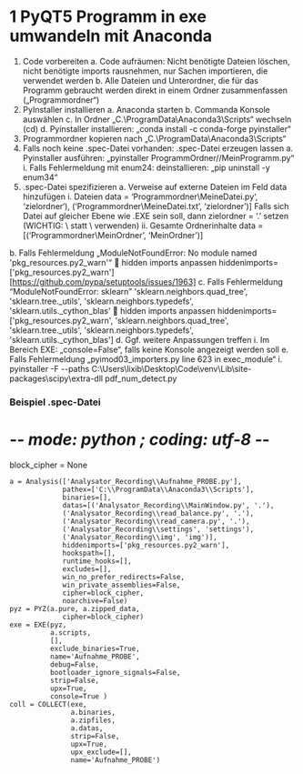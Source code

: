# 1 PyQT5 Programm in exe umwandeln mit Anaconda

1.	Code vorbereiten
a.	Code aufräumen: Nicht benötigte Dateien löschen, nicht benötigte imports rausnehmen, nur Sachen importieren, die verwendet werden
b.	Alle Dateien und Unterordner, die für das Programm gebraucht werden direkt in einem Ordner zusammenfassen („Programmordner“)
2.	PyInstaller installieren
a.	Anaconda starten
b.	Commanda Konsole auswählen
c.	In Ordner „C.\ProgramData\Anaconda3\Scripts“ wechseln (cd)
d.	Pyinstaller installieren: „conda install -c conda-forge pyinstaller“
3.	Programmordner kopieren nach „C.\ProgramData\Anaconda3\Scripts“
4.	Falls noch keine .spec-Datei vorhanden: .spec-Datei erzeugen lassen
a.	Pyinstaller ausführen: „pyinstaller ProgrammOrdner//MeinProgramm.py“
i.	Falls Fehlermeldung mit enum24: deinstallieren: „pip uninstall -y enum34“
5.	.spec-Datei spezifizieren
a.	Verweise auf externe Dateien im Feld data hinzufügen
i.	Dateien
data = ‘Programmordner\\MeineDatei.py‘, ‘zielordner‘), (‘Programmordner\\MeineDatei.txt’, ‘zielordner’)]
Falls sich Datei auf gleicher Ebene wie .EXE sein soll, dann zielordner = ‘.’ setzen (WICHTIG: \\ statt \ verwenden)
ii.	Gesamte Ordnerinhalte
data = [(‘Programmordner\\MeinOrdner’, ‘MeinOrdner’)]

b.	Falls Fehlermeldung „ModuleNotFoundError: No module named 'pkg_resources.py2_warn'“  hidden imports anpassen
hiddenimports=['pkg_resources.py2_warn']
[https://github.com/pypa/setuptools/issues/1963]
c.	Falls Fehlermeldung “ModuleNotFoundError: sklearn”
'sklearn.neighbors.quad_tree', 'sklearn.tree._utils', 'sklearn.neighbors.typedefs', 'sklearn.utils._cython_blas'  hidden imports anpassen
hiddenimports=['pkg_resources.py2_warn', 'sklearn.neighbors.quad_tree', 'sklearn.tree._utils', 'sklearn.neighbors.typedefs', 'sklearn.utils._cython_blas']
d.	Ggf. weitere Anpassungen treffen
i.	Im Bereich EXE: „console=False“, falls keine Konsole angezeigt werden soll
e.	Falls Fehlermeldung „pyimod03_importers.py line 623 in exec_module“
i.	pyinstaller -F --paths C:\Users\lixib\Desktop\Code\venv\Lib\site-packages\scipy\extra-dll pdf_num_detect.py


### Beispiel .spec-Datei

# -*- mode: python ; coding: utf-8 -*-

block_cipher = None

```
a = Analysis(['Analysator_Recording\\Aufnahme_PROBE.py'],
             pathex=['C:\\ProgramData\\Anaconda3\\Scripts'],
             binaries=[],
             datas=[('Analysator_Recording\\MainWindow.py', '.'),
			 ('Analysator_Recording\\read_balance.py', '.'),
			 ('Analysator_Recording\\read_camera.py', '.'),
			 ('Analysator_Recording\\settings', 'settings'),
			 ('Analysator_Recording\\img', 'img')],
             hiddenimports=['pkg_resources.py2_warn'],
             hookspath=[],
             runtime_hooks=[],
             excludes=[],
             win_no_prefer_redirects=False,
             win_private_assemblies=False,
             cipher=block_cipher,
             noarchive=False)
pyz = PYZ(a.pure, a.zipped_data,
             cipher=block_cipher)
exe = EXE(pyz,
          a.scripts,
          [],
          exclude_binaries=True,
          name='Aufnahme_PROBE',
          debug=False,
          bootloader_ignore_signals=False,
          strip=False,
          upx=True,
          console=True )
coll = COLLECT(exe,
               a.binaries,
               a.zipfiles,
               a.datas,
               strip=False,
               upx=True,
               upx_exclude=[],
               name='Aufnahme_PROBE')
```
